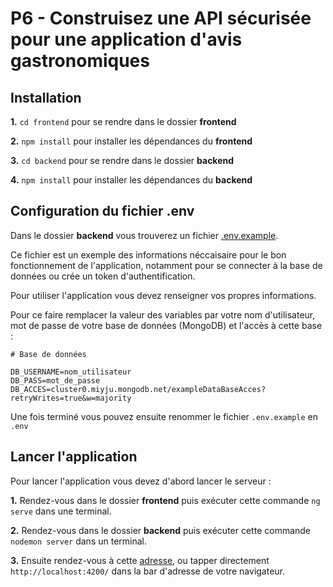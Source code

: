 # P6 - Construisez une API sécurisée pour une application d'avis gastronomiques

## Installation

__1.__ `cd frontend` pour se rendre dans le dossier __frontend__

__2.__ `npm install` pour installer les dépendances du __frontend__

__3.__ `cd backend` pour se rendre dans le dossier __backend__

__4.__ `npm install` pour installer les dépendances du __backend__

## Configuration du fichier .env

Dans le dossier __backend__ vous trouverez un fichier [.env.example](backend/.env.example "Redirection vers le fichier .env.example").

Ce fichier est un exemple des informations néccaisaire pour le bon fonctionnement de l'application, notamment pour se connecter à la base de données ou crée un token d'authentification.

Pour utiliser l'application vous devez renseigner vos propres informations.

Pour ce faire remplacer la valeur des variables par votre nom d'utilisateur, mot de passe de votre base de données (MongoDB) et l'accès à cette base :

    # Base de données

    DB_USERNAME=nom_utilisateur
    DB_PASS=mot_de_passe
    DB_ACCES=cluster0.miyju.mongodb.net/exampleDataBaseAcces?retryWrites=true&w=majority

Une fois terminé vous pouvez ensuite renommer le fichier `.env.example` en `.env`

## Lancer l'application

Pour lancer l'application vous devez d'abord lancer le serveur :

__1.__ Rendez-vous dans le dossier __frontend__ puis exécuter cette commande `ng serve` dans une terminal.

__2.__ Rendez-vous dans le dossier __backend__ puis exécuter cette commande `nodemon server` dans un terminal.

__3.__ Ensuite rendez-vous à cette [adresse](http://localhost:4200/ "Redirection vers le fichier .env.example"), 
ou tapper directement `http://localhost:4200/` dans la bar d'adresse de votre navigateur.
